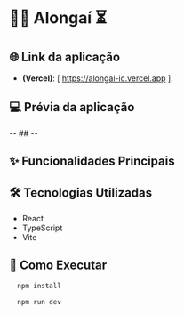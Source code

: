 # 🤸‍♂️ Alongaí ⏳

## 🌐 Link da aplicação

- **(Vercel)**: [ https://alongai-ic.vercel.app ].

## 💻 Prévia da aplicação

-- ## --

## ✨ Funcionalidades Principais

## 🛠️ Tecnologias Utilizadas

- React
- TypeScript
- Vite

## 🚀 Como Executar

```bash
  npm install
```

```bash
  npm run dev
```
